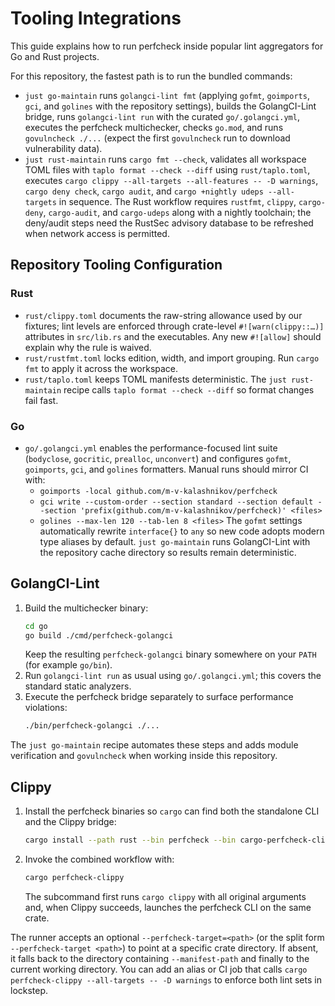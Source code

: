 # Tooling Integrations

This guide explains how to run perfcheck inside popular lint aggregators for
Go and Rust projects.

For this repository, the fastest path is to run the bundled commands:
- `just go-maintain` runs `golangci-lint fmt` (applying `gofmt`, `goimports`, `gci`, and `golines` with the repository settings), builds the GolangCI-Lint bridge, runs `golangci-lint run` with the curated `go/.golangci.yml`, executes the perfcheck multichecker, checks `go.mod`, and runs `govulncheck ./...` (expect the first `govulncheck` run to download vulnerability data).
- `just rust-maintain` runs `cargo fmt --check`, validates all workspace TOML files with `taplo format --check --diff` using `rust/taplo.toml`, executes `cargo clippy --all-targets --all-features -- -D warnings`, `cargo deny check`, `cargo audit`, and `cargo +nightly udeps --all-targets` in sequence.
The Rust workflow requires `rustfmt`, `clippy`, `cargo-deny`, `cargo-audit`, and `cargo-udeps` along with a nightly toolchain; the deny/audit steps need the RustSec advisory database to be refreshed when network access is permitted.

## Repository Tooling Configuration

### Rust

- `rust/clippy.toml` documents the raw-string allowance used by our fixtures; lint levels are enforced through crate-level `#![warn(clippy::…)]` attributes in `src/lib.rs` and the executables. Any new `#![allow]` should explain why the rule is waived.
- `rust/rustfmt.toml` locks edition, width, and import grouping. Run `cargo fmt` to apply it across the workspace.
- `rust/taplo.toml` keeps TOML manifests deterministic. The `just rust-maintain` recipe calls `taplo format --check --diff` so format changes fail fast.

### Go

- `go/.golangci.yml` enables the performance-focused lint suite (`bodyclose`, `gocritic`, `prealloc`, `unconvert`) and configures `gofmt`, `goimports`, `gci`, and `golines` formatters. Manual runs should mirror CI with:
  - `goimports -local github.com/m-v-kalashnikov/perfcheck`
  - `gci write --custom-order --section standard --section default --section 'prefix(github.com/m-v-kalashnikov/perfcheck)' <files>`
  - `golines --max-len 120 --tab-len 8 <files>`
  The `gofmt` settings automatically rewrite `interface{}` to `any` so new code adopts modern type aliases by default. `just go-maintain` runs GolangCI-Lint with the repository cache directory so results remain deterministic.

## GolangCI-Lint

1. Build the multichecker binary:
   ```bash
   cd go
   go build ./cmd/perfcheck-golangci
   ```
   Keep the resulting `perfcheck-golangci` binary somewhere on your `PATH` (for
   example `go/bin`).
2. Run `golangci-lint run` as usual using `go/.golangci.yml`; this covers the standard static analyzers.
3. Execute the perfcheck bridge separately to surface performance violations:
   ```bash
   ./bin/perfcheck-golangci ./...
   ```
  The `just go-maintain` recipe automates these steps and adds module verification and `govulncheck` when working inside this repository.

## Clippy

1. Install the perfcheck binaries so `cargo` can find both the standalone CLI
   and the Clippy bridge:
   ```bash
   cargo install --path rust --bin perfcheck --bin cargo-perfcheck-clippy
   ```
2. Invoke the combined workflow with:
   ```bash
   cargo perfcheck-clippy
   ```
   The subcommand first runs `cargo clippy` with all original arguments and,
   when Clippy succeeds, launches the perfcheck CLI on the same crate.

The runner accepts an optional `--perfcheck-target=<path>` (or the split form
`--perfcheck-target <path>`) to point at a specific crate directory. If absent,
it falls back to the directory containing `--manifest-path` and finally to the
current working directory. You can add an alias or CI job that calls
`cargo perfcheck-clippy --all-targets -- -D warnings` to enforce both lint sets
in lockstep.
